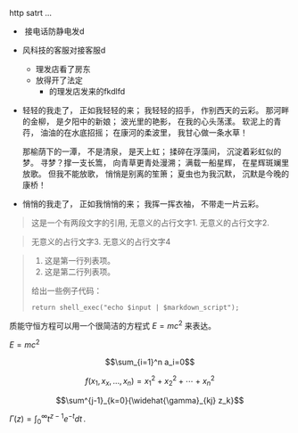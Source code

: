 http satrt ...



* ​	接电话防静电发d
* 风科技的客服对接客服d
  * 理发店看了房东
  * 放得开了法定
    * 的理发店发来的fkdlfd





*   轻轻的我走了， 正如我轻轻的来； 我轻轻的招手， 作别西天的云彩。
那河畔的金柳， 是夕阳中的新娘； 波光里的艳影， 在我的心头荡漾。 
软泥上的青荇， 油油的在水底招摇； 在康河的柔波里， 我甘心做一条水草！

     那榆荫下的一潭， 不是清泉， 是天上虹； 揉碎在浮藻间， 沉淀着彩虹似的梦。 
寻梦？撑一支长篙， 向青草更青处漫溯； 满载一船星辉， 在星辉斑斓里放歌。 
但我不能放歌， 悄悄是别离的笙箫； 夏虫也为我沉默， 沉默是今晚的康桥！ 

*    悄悄的我走了， 正如我悄悄的来； 我挥一挥衣袖， 不带走一片云彩。




> 这是一个有两段文字的引用,
无意义的占行文字1.
无意义的占行文字2.

>无意义的占行文字3.
无意义的占行文字4







> 1.   这是第一行列表项。
> 2.   这是第二行列表项。
>
> 给出一些例子代码：
>
> ```shell
> return shell_exec("echo $input | $markdown_script");
> ```








质能守恒方程可以用一个很简洁的方程式 $E=mc^2$ 来表达。


$E=mc^2$


$$\sum_{i=1}^n a_i=0$$

$$f(x_1,x_x,\ldots,x_n) = x_1^2 + x_2^2 + \cdots + x_n^2 $$

$$\sum^{j-1}_{k=0}{\widehat{\gamma}_{kj} z_k}$$









$\Gamma(z) = \int_0^\infty t^{z-1}e^{-t}dt\,.$




